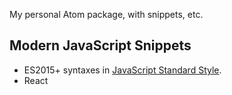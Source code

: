 My personal Atom package, with snippets, etc.

## Modern JavaScript Snippets

- ES2015+ syntaxes in [JavaScript Standard Style](http://standardjs.com).
- React
